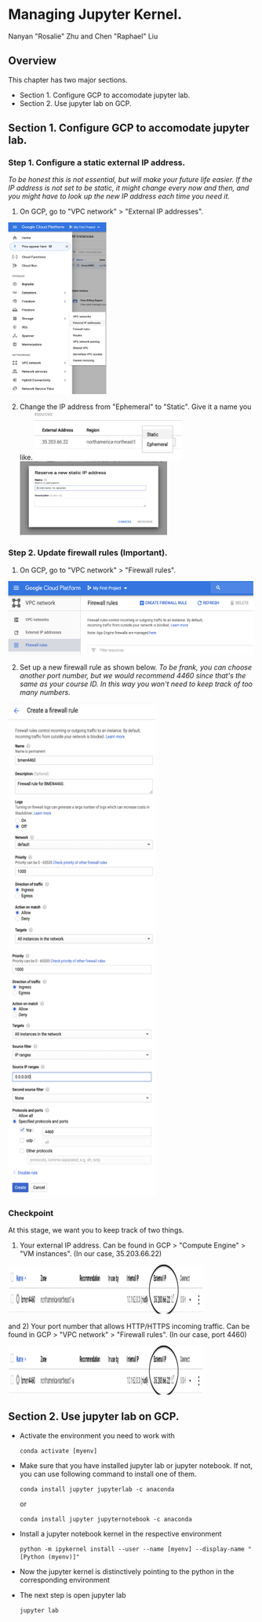 # Managing Jupyter Kernel.
Nanyan "Rosalie" Zhu and Chen "Raphael" Liu

## Overview
This chapter has two major sections.
* Section 1. Configure GCP to accomodate jupyter lab.
* Section 2. Use jupyter lab on GCP.

## Section 1. Configure GCP to accomodate jupyter lab.
### Step 1. Configure a static external IP address.
*To be honest this is not essential, but will make your future life easier. If the IP address is not set to be static, it might change every now and then, and you might have to look up the new IP address each time you need it.*

1. On GCP, go to "VPC network" > "External IP addresses".
<img src="/Step02_Jupyter_lab/Images/external_IP_address.png" alt="add_new_disk" width="200px" height="350px">

2. Change the IP address from "Ephemeral" to "Static". Give it a name you like.
<img src="/Step02_Jupyter_lab/Images/configure_static_address.png" alt="add_new_disk" width="300px" height="100px"> <img src="/Step02_Jupyter_lab/Images/configure_static_address_continued.png" alt="add_new_disk" width="300px" height="150px">

### Step 2. Update firewall rules (Important).
1. On GCP, go to "VPC network" > "Firewall rules".

<img src="/Step02_Jupyter_lab/Images/firewall_rules.png" alt="add_new_disk" width="500px" height="150px">

2. Set up a new firewall rule as shown below.
*To be frank, you can choose another port number, but we would recommend 4460 since that's the same as your course ID. In this way you won't need to keep track of too many numbers.*

<img src="/Step02_Jupyter_lab/Images/configure_firewall_rules.png" alt="add_new_disk" width="300px" height="500px"> <img src="/Step02_Jupyter_lab/Images/configure_firewall_rules_continued.png" alt="add_new_disk" width="300px" height="500px">

### Checkpoint
At this stage, we want you to keep track of two things.

1) Your external IP address. Can be found in GCP > "Compute Engine" > "VM instances".
(In our case, 35.203.66.22)

<img src="/Step02_Jupyter_lab/Images/your_external_IP_address.png" alt="add_new_disk" width="400px" height="100px">

and 2) Your port number that allows HTTP/HTTPS incoming traffic. Can be found in GCP > "VPC network" > "Firewall rules".
(In our case, port 4460)

<img src="/Step02_Jupyter_lab/Images/your_external_IP_address.png" alt="add_new_disk" width="400px" height="100px">

## Section 2. Use jupyter lab on GCP.

- Activate the environment you need to work with
    ```
    conda activate [myenv]
    ```
    
- Make sure that you have installed jupyter lab or jupyter notebook. If not, you can use following command to install one of them.
    ```
    conda install jupyter jupyterlab -c anaconda
    ```
    or
    ```
    conda install jupyter jupyternotebook -c anaconda
    ```
- Install a jupyter notebook kernel in the respective environment
    ```
    python -m ipykernel install --user --name [myenv] --display-name "[Python (myenv)]"
    ```
- Now the jupyter kernel is distinctively pointing to the python in the corresponding environment

- The next step is open jupyter lab
    ```
    jupyter lab
    ```
